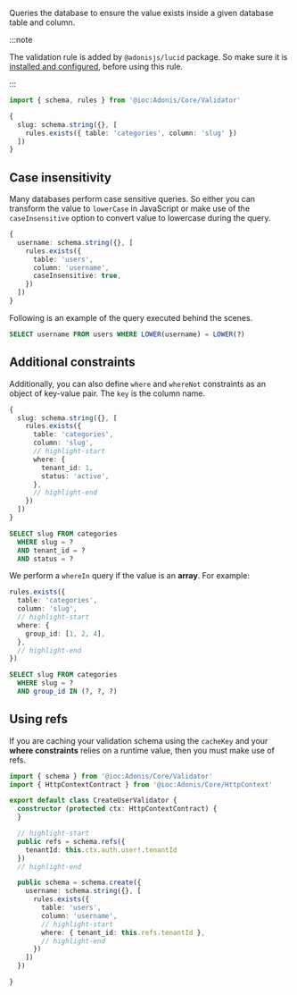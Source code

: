 Queries the database to ensure the value exists inside a given database table and column.

:::note

The validation rule is added by `@adonisjs/lucid` package. So make sure it is [installed and configured](../../../guides/database/setup.md), before using this rule.

:::

```ts
import { schema, rules } from '@ioc:Adonis/Core/Validator'

{
  slug: schema.string({}, [
    rules.exists({ table: 'categories', column: 'slug' })
  ])
}
```

## Case insensitivity

Many databases perform case sensitive queries. So either you can transform the value to `lowerCase` in JavaScript or make use of the `caseInsensitive` option to convert value to lowercase during the query.

```ts
{
  username: schema.string({}, [
    rules.exists({
      table: 'users',
      column: 'username',
      caseInsensitive: true,
    })
  ])
}
```

Following is an example of the query executed behind the scenes.

```sql
SELECT username FROM users WHERE LOWER(username) = LOWER(?)
```

## Additional constraints

Additionally, you can also define `where` and `whereNot` constraints as an object of key-value pair. The `key` is the column name.

```ts
{
  slug: schema.string({}, [
    rules.exists({
      table: 'categories',
      column: 'slug',
      // highlight-start
      where: {
        tenant_id: 1,
        status: 'active',
      },
      // highlight-end
    })
  ])
}
```

```sql
SELECT slug FROM categories
  WHERE slug = ?
  AND tenant_id = ?
  AND status = ?
```

We perform a `whereIn` query if the value is an **array**. For example:

```ts
rules.exists({
  table: 'categories',
  column: 'slug',
  // highlight-start
  where: {
    group_id: [1, 2, 4],
  },
  // highlight-end
})
```

```sql
SELECT slug FROM categories
  WHERE slug = ?
  AND group_id IN (?, ?, ?)
```

## Using refs

If you are caching your validation schema using the `cacheKey` and your **where constraints** relies on a runtime value, then you must make use of refs.

```ts
import { schema } from '@ioc:Adonis/Core/Validator'
import { HttpContextContract } from '@ioc:Adonis/Core/HttpContext'

export default class CreateUserValidator {
  constructor (protected ctx: HttpContextContract) {
  }

  // highlight-start
  public refs = schema.refs({
    tenantId: this.ctx.auth.user!.tenantId
  })
  // highlight-end

  public schema = schema.create({
    username: schema.string({}, [
      rules.exists({
        table: 'users',
        column: 'username',
        // highlight-start
        where: { tenant_id: this.refs.tenantId },
        // highlight-end
      })
    ])
  })

}
```
